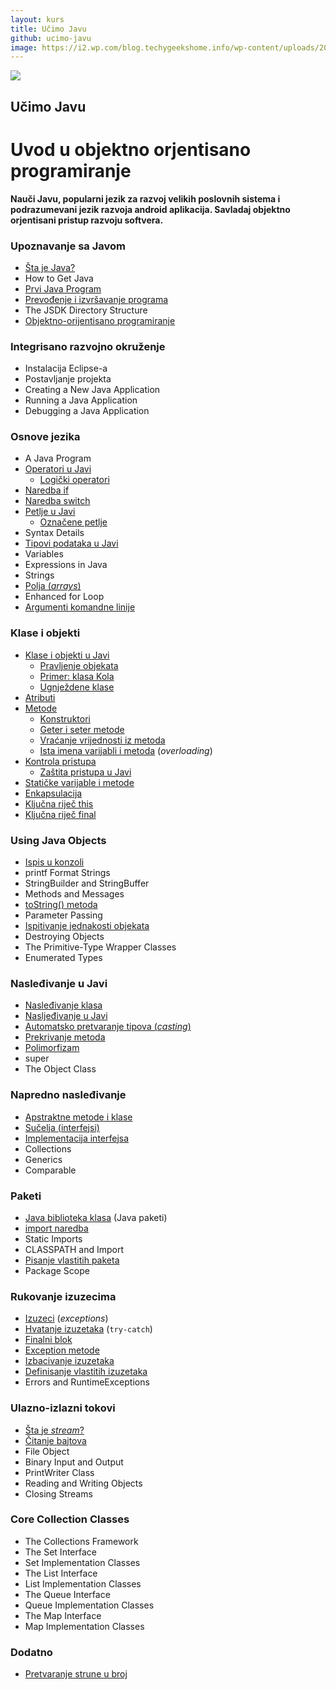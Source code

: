 ```yaml
---
layout: kurs
title: Učimo Javu
github: ucimo-javu
image: https://i2.wp.com/blog.techygeekshome.info/wp-content/uploads/2017/03/java-logo.png?resize=720%2C340&ssl=1
---
```


![]({{page.image}})

## Učimo Javu
# Uvod u objektno orjentisano programiranje

**Nauči Javu, popularni jezik za razvoj velikih poslovnih sistema i podrazumevani jezik razvoja android aplikacija. Savladaj objektno orjentisani pristup razvoju softvera.**

### Upoznavanje sa Javom

- [Šta je Java?](/sta-je-java)
- How to Get Java
- [Prvi Java Program](/zdravo-java)
- [Prevođenje i izvršavanje programa](/java-prevodjenje-i-pokretanje-programa)
- The JSDK Directory Structure
- [Objektno-orijentisano programiranje](/objektno-orijentisano-programiranje)

### Integrisano razvojno okruženje

- Instalacija Eclipse-a
- Postavljanje projekta
- Creating a New Java Application
- Running a Java Application
- Debugging a Java Application

### Osnove jezika

- A Java Program
- [Operatori u Javi](/java-operatori)
  - [Logički operatori](/java-logicki-operatori)
- [Naredba if](/java-naredba-if)
- [Naredba switch](/java-switch)
- [Petlje u Javi](/java-petlje)
  - [Označene petlje](/java-oznacene-petlje)
- Syntax Details
- [Tipovi podataka u Javi](/java-tipovi-podataka)
- Variables
- Expressions in Java
- Strings
- [Polja (*arrays*)](/java-polja)
- Enhanced for Loop
- [Argumenti komandne linije](/java-argumenti-komandne-linije)

### Klase i objekti

- [Klase i objekti u Javi](/java-klase-i-objekti)
  - [Pravljenje objekata](/java-objekti)
  - [Primer: klasa Kola](/primer-klasa-kola)
  - [Ugnježdene klase](/ugnjezdene-klase)
- [Atributi](/java-atributi)
- [Metode](/java-metode)
  - [Konstruktori](/java-konstruktori)
  - [Geter i seter metode](/java-geteri-i-seteri)
  - [Vraćanje vrijednosti iz metoda](/java-vracanje-vrednosti)
  - [Ista imena varijabli i metoda](/ista-imena-varijabli-i-metoda) (*overloading*)
- [Kontrola pristupa](/kontrola-pristupa)
  - [Zaštita pristupa u Javi](/java-zastita-pristupa)
- [Statičke varijable i metode](/java-static)
- [Enkapsulacija](/enkapsulacija)
- [Ključna riječ this](/java-this)
- [Ključna riječ final](/java-final)

### Using Java Objects

- [Ispis u konzoli](/java-ispis-u-konzoli)
- printf Format Strings
- StringBuilder and StringBuffer
- Methods and Messages
- [toString() metoda](/java-to-string-metoda)
- Parameter Passing
- [Ispitivanje jednakosti objekata](/java-jednakost-objekata)
- Destroying Objects
- The Primitive-Type Wrapper Classes
- Enumerated Types

### Nasleđivanje u Javi

- [Nasleđivanje klasa](/nasledjivanje-klasa)
- [Nasljeđivanje u Javi](/java-nasledjivanje)
- [Automatsko pretvaranje tipova (*casting*)](/java-casting)
- [Prekrivanje metoda](/java-prekrivanje-metoda)
- [Polimorfizam](/polimorfizam)
- super
- The Object Class

### Napredno nasleđivanje

- [Apstraktne metode i klase](/java-abstract)
- [Sučelja (interfejsi)](/java-interface)
- [Implementacija interfejsa](/implementacija-interfejsa)
- Collections
- Generics
- Comparable

### Paketi

- [Java biblioteka klasa](/java-biblioteka-klasa) (Java paketi)
- [import naredba](/java-import-naredba)
- Static Imports
- CLASSPATH and Import
- [Pisanje vlastitih paketa](/pisanje-vlastitih-paketa)
- Package Scope

### Rukovanje izuzecima

- [Izuzeci](/java-iznimke) (*exceptions*)
- [Hvatanje izuzetaka](/hvatanje-izuzetaka) (`try-catch`)
- [Finalni blok](/java-finalni-blok)
- [Exception metode](/exception-metode)
- [Izbacivanje izuzetaka](/izbacivanje-izuzetaka)
- [Definisanje vlastitih izuzetaka](/definisanje-izuzetaka)
- Errors and RuntimeExceptions

### Ulazno-izlazni tokovi

- [Šta je *stream*?](/java-stream)
- [Čitanje bajtova](/java-citanje-bajtova)
- File Object
- Binary Input and Output
- PrintWriter Class
- Reading and Writing Objects
- Closing Streams

### Core Collection Classes

- The Collections Framework
- The Set Interface
- Set Implementation Classes
- The List Interface
- List Implementation Classes
- The Queue Interface
- Queue Implementation Classes
- The Map Interface
- Map Implementation Classes

### Dodatno

- [Pretvaranje strune u broj](/java-pretvaranje-strune-u-broj)
